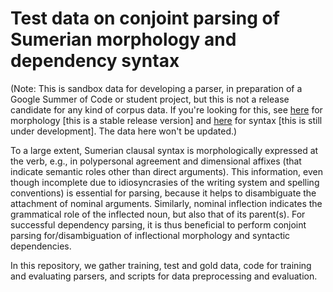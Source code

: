 # Test data on conjoint parsing of Sumerian morphology and dependency syntax

(Note: This is sandbox data for developing a parser, in preparation of a Google Summer of Code or student project, but this is not a release candidate for any kind of corpus data. If you're looking for this, see [here](https://github.com/cdli-gh/mtaac_gold_corpus) for morphology [this is a stable release version] and [here](https://github.com/cdli-gh/mtaac_syntax_corpus) for syntax [this is still under development]. The data here won't be updated.)

To a large extent, Sumerian clausal syntax is morphologically expressed at the verb, e.g., in polypersonal agreement and dimensional affixes (that indicate semantic roles other than direct arguments). This information, even though incomplete due to idiosyncrasies of the writing system and spelling conventions) is essential for parsing, because it helps to disambiguate the attachment of nominal arguments. Similarly, nominal inflection indicates the grammatical role of the inflected noun, but also that of its parent(s). For successful dependency parsing, it is thus beneficial to perform conjoint parsing for/disambiguation of inflectional morphology and syntactic dependencies.

In this repository, we gather training, test and gold data, code for training and evaluating parsers, and scripts for data preprocessing and evaluation.
